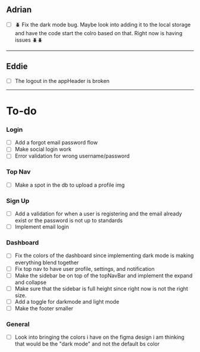 ## Adrian
- [ ] 🪲 Fix the dark mode bug. Maybe look into adding it to the local storage and have the code start the colro based on that. Right now is having issues 🪲🪲

------------

## Eddie
- [ ] The logout in the appHeader is broken


------------
# To-do

### Login
- [ ] Add a forgot email password flow
- [ ] Make social login work
- [ ] Error validation for wrong username/password

### Top Nav
- [ ] Make a spot in the db to upload a profile img

### Sign Up
- [ ] Add a validation for when a user is registering and the email already exist or the password is not up to standards
- [ ] Implement email login

### Dashboard
- [ ] Fix the colors of the dashboard since implementing dark mode is making everything blend together
- [ ] Fix top nav to have user profile, settings, and notification
- [ ] Make the sidebar be on top of the topNavBar and implement the expand and collapse
- [ ] Make sure that the sidebar is full height since right now is not the right size. 
- [ ] Add a toggle for darkmode and light mode
- [ ] Make the footer smaller

### General
- [ ] Look into bringing the colors i have on the figma design i am thinking that would be the "dark mode" and not the default bs color
